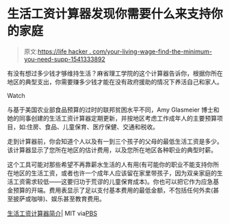 # 生活工资计算器发现你需要什么来支持你的家庭

> 原文:[https://life hacker . com/your-living-wage-find-the-minimum-you-need-supp-1541333892](https://lifehacker.com/your-living-wage-find-out-the-minimum-you-need-to-supp-1541333892)

有没有想过多少钱才够维持生活？麻省理工学院的这个计算器告诉你，根据你所在地区的典型支出，你需要赚多少钱才能在没有政府援助的情况下养活自己和家人。

Watch

与基于美国农业部食品预算的过时的联邦贫困水平不同，Amy Glasmeier 博士和她的同事创建的生活工资计算器定期更新，并按地区考虑工作成年人的主要预算项目，如:住房、食品、儿童保育、医疗保健、交通和税收。

走到计算器前，你会知道个人以及有一到三个孩子的父母的最低生活工资是多少。该计算器显示了您所在地区的估计费用，以及您所在地区各种职业的典型时薪。

这个工具可能对那些希望不再靠薪水生活的人有用(有可能你的职业不能支持你所在地区的生活工资，或者也许一个成年人应该留在家里带孩子，因为双亲家庭的生活工资需求较低——这要归功于荒谬的儿童保育成本)。你也可以把它作为应急基金预算的开端。费用表显示了足以支付基本费用的最低金额，不包括任何外卖(甚至披萨或咖啡)、娱乐甚至教育费用。

[生活工资计算器简介](http://livingwage.mit.edu/)| MIT via[PBS](http://www.pbs.org/newshour/making-sense/how-much-is-enough/)